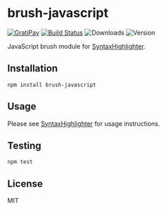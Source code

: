 # brush-javascript

[![GratiPay](https://img.shields.io/gratipay/user/alexgorbatchev.svg)](https://gratipay.com/alexgorbatchev/)
[![Build Status](https://travis-ci.org/syntaxhighlighter/brush-javascript.svg)](https://travis-ci.org/syntaxhighlighter/brush-javascript)
![Downloads](https://img.shields.io/npm/dm/brush-javascript.svg)
![Version](https://img.shields.io/npm/v/brush-javascript.svg)

JavaScript brush module for [SyntaxHighlighter](https://github.com/syntaxhighlighter/syntaxhighlighter).

## Installation

```
npm install brush-javascript
```

## Usage

Please see [SyntaxHighlighter](https://github.com/syntaxhighlighter/syntaxhighlighter) for usage instructions.

## Testing

```
npm test
```

## License

MIT
